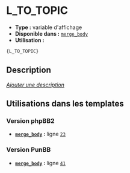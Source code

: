 # L_TO_TOPIC
* __Type :__ variable d'affichage
* __Disponible dans :__ [`merge_body`](../tpl/var/merge_body.md#readme)
* __Utilisation :__

```html
{L_TO_TOPIC}
```

## Description
[*Ajouter une description*](https://fa-tvars.appspot.com/var/L_TO_TOPIC)

## Utilisations dans les templates

### Version phpBB2
* __[`merge_body`](../tpl/var/merge_body.md#readme) :__ ligne [`23`](../tpl/src/subsilver/merge_body.tpl#L23)

### Version PunBB
* __[`merge_body`](../tpl/var/merge_body.md#readme) :__ ligne [`41`](../tpl/src/punbb/merge_body.tpl#L41)